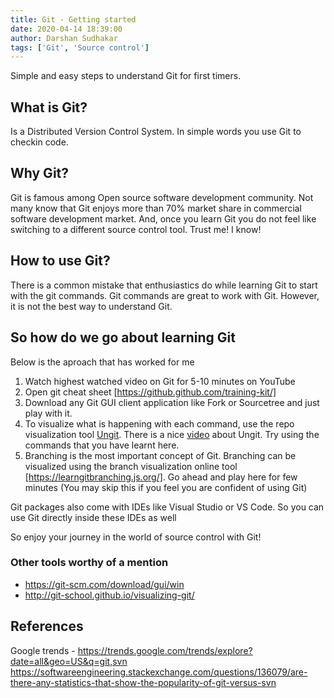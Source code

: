 ```yaml
---
title: Git - Getting started
date: 2020-04-14 18:39:00
author: Darshan Sudhakar
tags: ['Git', 'Source control']
---
```


Simple and easy steps to understand Git for first timers. 

## What is Git?
Is a Distributed Version Control System. In simple words you use Git to checkin code. 

## Why Git?
Git is famous among Open source software development community. Not many know that Git enjoys more than 70% market share in commercial software development market. And, once you learn Git you do not feel like switching to a different source control tool. Trust me! I know!

## How to use Git?
There is a common mistake that enthusiastics do while learning Git to start with the git commands. Git commands are great to work with Git. However, it is not the best way to understand Git. 

## So how do we go about learning Git
Below is the aproach that has worked for me
1. Watch highest watched video on Git for 5-10 minutes on YouTube
2. Open git cheat sheet [https://github.github.com/training-kit/]
3. Download any Git GUI client application like Fork or Sourcetree and just play with it. 
4. To visualize what is happening with each command, use the repo visualization tool [Ungit](https://github.com/FredrikNoren/ungit). There is a nice [video](https://youtu.be/hkBVAi3oKvo) about Ungit. Try using the commands that you have learnt here.
5. Branching is the most important concept of Git. Branching can be visualized using the branch visualization online tool [https://learngitbranching.js.org/]. Go ahead and play here for few minutes (You may skip this if you feel you are confident of using Git)

Git packages also come with IDEs like Visual Studio or VS Code. So you can use Git directly inside these IDEs as well

So enjoy your journey in the world of source control with Git!

### Other tools worthy of a mention
- https://git-scm.com/download/gui/win
- http://git-school.github.io/visualizing-git/

## References
Google trends - https://trends.google.com/trends/explore?date=all&geo=US&q=git,svn
https://softwareengineering.stackexchange.com/questions/136079/are-there-any-statistics-that-show-the-popularity-of-git-versus-svn